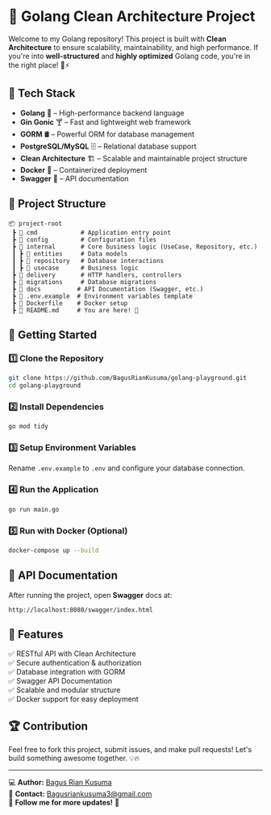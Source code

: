 # 🚀 Golang Clean Architecture Project

Welcome to my Golang repository! This project is built with **Clean Architecture** to ensure scalability, maintainability, and high performance. If you're into **well-structured** and **highly optimized** Golang code, you're in the right place! 💪⚡

## 📌 Tech Stack

- **Golang** 🐹 – High-performance backend language
- **Gin Gonic** 🍸 – Fast and lightweight web framework
- **GORM** 🛢 – Powerful ORM for database management
- **PostgreSQL/MySQL** 🗄 – Relational database support
- **Clean Architecture** 🏗 – Scalable and maintainable project structure
- **Docker** 🐳 – Containerized deployment
- **Swagger** 📜 – API documentation

## 📂 Project Structure

```
📦 project-root
 ┣ 📂 cmd            # Application entry point
 ┣ 📂 config         # Configuration files
 ┣ 📂 internal       # Core business logic (UseCase, Repository, etc.)
 ┃ ┣ 📂 entities     # Data models
 ┃ ┣ 📂 repository   # Database interactions
 ┃ ┣ 📂 usecase      # Business logic
 ┣ 📂 delivery       # HTTP handlers, controllers
 ┣ 📂 migrations     # Database migrations
 ┣ 📂 docs          # API Documentation (Swagger, etc.)
 ┣ 📜 .env.example  # Environment variables template
 ┣ 📜 Dockerfile    # Docker setup
 ┣ 📜 README.md     # You are here! 🧐
```

## 🚀 Getting Started

### 1️⃣ Clone the Repository

```sh
git clone https://github.com/BagusRianKusuma/golang-playground.git
cd golang-playground
```

### 2️⃣ Install Dependencies

```sh
go mod tidy
```

### 3️⃣ Setup Environment Variables

Rename `.env.example` to `.env` and configure your database connection.

### 4️⃣ Run the Application

```sh
go run main.go
```

### 5️⃣ Run with Docker (Optional)

```sh
docker-compose up --build
```

## 📖 API Documentation

After running the project, open **Swagger** docs at:

```
http://localhost:8080/swagger/index.html
```

## 🎯 Features

✅ RESTful API with Clean Architecture  
✅ Secure authentication & authorization  
✅ Database integration with GORM  
✅ Swagger API Documentation  
✅ Scalable and modular structure  
✅ Docker support for easy deployment

## 🏆 Contribution

Feel free to fork this project, submit issues, and make pull requests! Let's build something awesome together. 💡🔥

---

💻 **Author:** [Bagus Rian Kusuma](https://github.com/BagusRianKusuma)  
📧 **Contact:** Bagusriankusuma3@gmail.com  
📌 **Follow me for more updates!** 🚀
